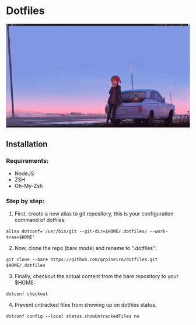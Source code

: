 # Dotfiles

[![Watch the video](./dotfiles-video-thumb.png)](https://drive.google.com/file/d/1cfBTURKmD6UWphTQB7rVPh_A7FqVGhKa/view?usp=sharing)

## Installation

### Requirements:

- NodeJS
- ZSH
- Oh-My-Zsh

### Step by step:

1. First, create a new alias to git repository, this is your configuration command of dotfiles:

```shell
alias dotconf='/usr/bin/git --git-dir=$HOME/.dotfiles/ --work-tree=$HOME'
```

2. Now, clone the repo (bare mode) and rename to ".dotfiles":

```shell
git clone --bare https://github.com/grpineiro/dotfiles.git $HOME/.dotfiles
```

3. Finally, checkout the actual content from the bare repository to your $HOME:

```shell
dotconf checkout
```

4. Prevent untracked files from showing up on dotfiles status.

```shell
dotconf config --local status.showUntrackedFiles no
```

